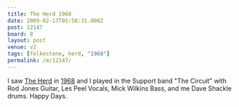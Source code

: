 ```yaml
---
title: The Herd 1968
date: 2009-02-17T05:58:31.000Z
post: 12147
board: 8
layout: post
venue: v2
tags: [folkestone, herd, "1968"]
permalink: /m/12147/
---
```

I saw <a href="/wiki/herd">The Herd</a> in <a href="/wiki/1968">1968</a> and I played in the Support band "The Circuit" with Rod Jones Guitar, Les Peel Vocals, Mick Wilkins Bass, and me Dave Shackle drums. Happy Days.
